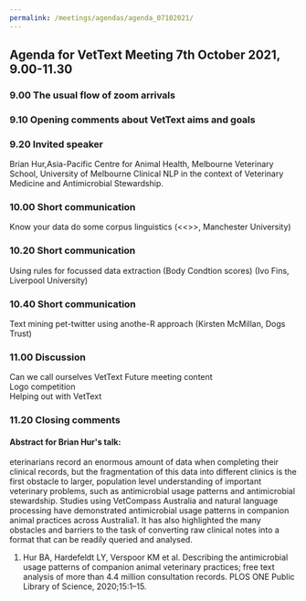 ```yaml
---
permalink: /meetings/agendas/agenda_07102021/
---
```

## Agenda for VetText Meeting 7th October 2021, 9.00-11.30

### 9.00 The usual flow of zoom arrivals
### 9.10 Opening comments about VetText aims and goals
### 9.20 Invited speaker
Brian Hur,Asia-Pacific Centre for Animal Health, Melbourne Veterinary School, University of Melbourne
Clinical NLP in the context of Veterinary Medicine and Antimicrobial Stewardship.
### 10.00 Short communication
Know your data do some corpus linguistics (<<>>, Manchester University)  
### 10.20 Short communication
Using rules for focussed data extraction (Body Condtion scores) (Ivo Fins, Liverpool University)  
### 10.40 Short communication
Text mining pet-twitter using anothe-R approach (Kirsten McMillan, Dogs Trust) 
### 11.00 Discussion
Can we call ourselves VetText 
Future meeting content  
Logo competition   
Helping out with VetText  
### 11.20 Closing comments     


#### Abstract for Brian Hur's talk:
eterinarians record an enormous amount of data when completing their clinical records, but the fragmentation of this data into different clinics is the first obstacle to larger, population level understanding of important veterinary problems, such as antimicrobial usage patterns and antimicrobial stewardship. Studies using VetCompass Australia and natural language processing have demonstrated antimicrobial usage patterns in companion animal practices across Australia1.  It has also highlighted the many obstacles and barriers to the task of converting raw clinical notes into a format that can be readily queried and analysed.  

1. 	Hur BA, Hardefeldt LY, Verspoor KM et al. Describing the antimicrobial usage patterns of companion animal veterinary practices; free text analysis of more than 4.4 million consultation records. PLOS ONE Public Library of Science, 2020;15:1–15.
